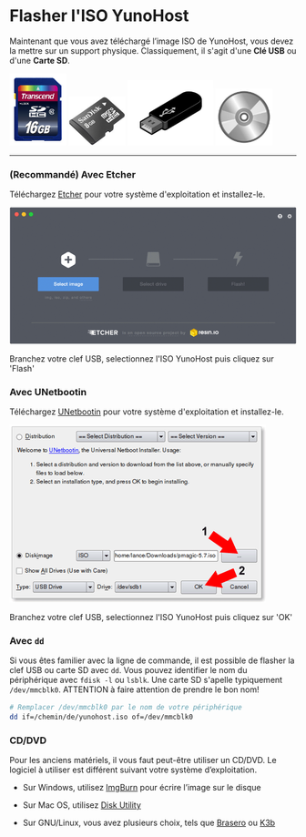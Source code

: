 # Flasher l'ISO YunoHost

Maintenant que vous avez téléchargé l’image ISO de YunoHost, vous devez la mettre sur un support physique. Classiquement, il s'agit d'une **Clé USB** ou d'une **Carte SD**.

<img src="/images/sdcard.jpg" width=100>
<img src="/images/micro-sd-card.jpg" width=100>
<img src="/images/usb_key.png" width=150>
<img src="/images/cd.jpg" width=100>

---

### (Recommandé) Avec Etcher

Téléchargez <a href="https://etcher.io/" target="_blank">Etcher</a> pour votre système d'exploitation et installez-le.

<img src="/images/etcher.gif">

Branchez votre clef USB, selectionnez l'ISO YunoHost puis cliquez sur 'Flash'

### Avec UNetbootin

Téléchargez <a href="https://unetbootin.github.io/">UNetbootin</a> pour votre système d'exploitation et installez-le.

<img src="/images/unetbootin.png">

Branchez votre clef USB, selectionnez l'ISO YunoHost puis cliquez sur 'OK'

### Avec `dd`

Si vous êtes familier avec la ligne de commande, il est possible de flasher la
clef USB ou carte SD avec `dd`.  Vous pouvez identifier le nom du périphérique
avec `fdisk -l` ou `lsblk`. Une carte SD s'apelle typiquement `/dev/mmcblk0`.
ATTENTION à faire attention de prendre le bon nom!

```bash
# Remplacer /dev/mmcblk0 par le nom de votre périphérique
dd if=/chemin/de/yunohost.iso of=/dev/mmcblk0
```

### CD/DVD

Pour les anciens matériels, il vous faut peut-être utiliser un CD/DVD. Le logiciel à utiliser est différent suivant votre système d’exploitation.

* Sur Windows, utilisez [ImgBurn](http://www.imgburn.com/) pour écrire l’image sur le disque

* Sur Mac OS, utilisez [Disk Utility](http://support.apple.com/kb/ph7025)

* Sur GNU/Linux, vous avez plusieurs choix, tels que [Brasero](https://wiki.gnome.org/Apps/Brasero) ou [K3b](http://www.k3b.org/)
